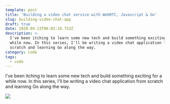 ```yaml
---
template: post
title: 'Building a video chat service with WebRTC, Javascript & Go'
slug: building-video-chat-app
draft: true
date: 2020-04-23T06:02:19.752Z
description: >-
  I've been itching to learn some new tech and build something exciting for a
  while now. In this series, I'll be writing a video chat application from
  scratch and learning Go along the way.
category: code
tags:
  - code
---
```

I've been itching to learn some new tech and build something exciting for a while now. In this series, I'll be writing a video chat application from scratch and learning Go along the way.



![](/media/gopher.png)
